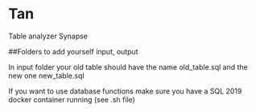 # Tan
Table analyzer Synapse

##Folders to add yourself
input, output

In input folder your old table should have the name old_table.sql and the new one new_table.sql

If you want to use database functions make sure you have a SQL 2019 docker container running (see .sh file)
